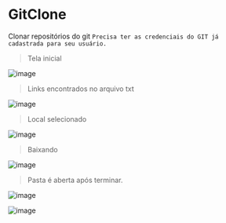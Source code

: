 # GitClone
Clonar repositórios do git 
`Precisa ter as credenciais do GIT já cadastrada para seu usuário.`

> Tela inicial

![image](https://user-images.githubusercontent.com/38293885/200143426-f21dd2cf-1ddf-4bcd-b065-9ed56f4fe723.png)

> Links encontrados no arquivo txt

![image](https://user-images.githubusercontent.com/38293885/200143428-ca9b8389-f3c3-421f-8a6f-68f322d5cf93.png)

> Local selecionado

![image](https://user-images.githubusercontent.com/38293885/200143435-ea445d09-ec4b-4940-8378-6f8241703207.png)

> Baixando

![image](https://user-images.githubusercontent.com/38293885/200143438-11e7345f-1396-46a6-a816-f513b9fb3e6d.png)

> Pasta é aberta após terminar.

![image](https://user-images.githubusercontent.com/38293885/200143443-9a105171-a9bc-42f9-9b58-5e31be55384f.png)

![image](https://user-images.githubusercontent.com/38293885/200143448-ec9ec590-0941-41d1-919c-9d4054d8b263.png)
